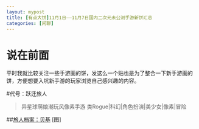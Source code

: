 ```yaml
---
layout: mypost
title: [有点大饼]11月1日——11月7日国内二次元未公测手游新饼汇总
categories: [闲聊]
---
```


# 说在前面
平时我就比较关注一些手游画的饼，发这么一个贴也是为了整合一下新手游画的饼，方便想要入坑新手游的玩家浏览自己感兴趣的内容。

#代号：跃迁旅人
>异星球萌娘潮玩风像素手游 类Rogue|科幻|角色扮演|美少女|像素|冒险

##[旅人档案：贝基](https://www.bilibili.com/video/av721459777)
[图]
